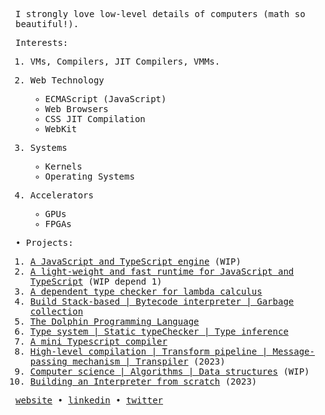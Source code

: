 <samp>

I strongly love low-level details of computers (math so beautiful!).

Interests:

1. VMs, Compilers, JIT Compilers, VMMs.

2. Web Technology

   - ECMAScript (JavaScript)
   - Web Browsers
   - CSS JIT Compilation
   - WebKit

3. Systems
   - Kernels
   - Operating Systems

4. Accelerators
   - GPUs
   - FPGAs


• Projects:


1. [A JavaScript and TypeScript engine](https://github.com/yazaldefilimone/core-engine) (WIP)
2. [A light-weight and fast runtime for JavaScript and TypeScript](https://github.com/yazaldefilimone/zox) (WIP depend 1)
3. [A dependent type checker for lambda calculus](https://github.com/yazaldefilimone/lambda-checker)
4. [Build Stack-based | Bytecode interpreter | Garbage collection](https://github.com/yazaldefilimone/virtual-machine.rs)
5. [The Dolphin Programming Language](https://github.com/yazaldefilimone/dolphin)
6. [Type system | Static typeChecker | Type inference](https://github.com/yazaldefilimone/eva-typechecker)
7. [A mini Typescript compiler](https://github.com/yazaldefilimone/mini-typescript)
8. [High-level compilation | Transform pipeline | Message-passing mechanism | Transpiler](https://github.com/yazaldefilimone/high-level-compiler) (2023)
9. [Computer science | Algorithms | Data structures](https://github.com/yazaldefilimone/algorithms) (WIP)
10. [Building an Interpreter from scratch](https://github.com/yazaldefilimone/essentials-of-interpretation) (2023)













 </samp>
<p align="enter">
    <samp>
    <a href="https://yazaldefilimone.com">website</a> • 
    <a href="https://www.linkedin.com/in/yazalde-filimone">linkedin</a> • 
    <a href="https://twitter.com/yazaldefilimone">twitter</a>
    </samp>
    </p>
<!--
